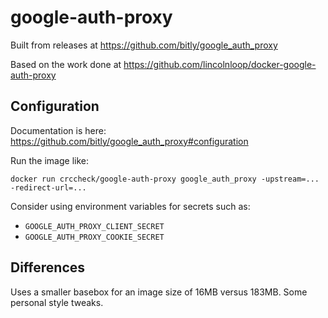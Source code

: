 google-auth-proxy
=================

Built from releases at https://github.com/bitly/google_auth_proxy

Based on the work done at https://github.com/lincolnloop/docker-google-auth-proxy


Configuration
-------------

Documentation is here: https://github.com/bitly/google_auth_proxy#configuration

Run the image like:

    docker run crccheck/google-auth-proxy google_auth_proxy -upstream=... -redirect-url=...

Consider using environment variables for secrets such as:

* `GOOGLE_AUTH_PROXY_CLIENT_SECRET`
* `GOOGLE_AUTH_PROXY_COOKIE_SECRET`


Differences
-----------

Uses a smaller basebox for an image size of 16MB versus 183MB. Some personal
style tweaks.
